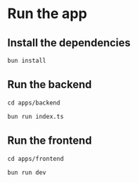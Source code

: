 # Run the app

## Install the dependencies

```
bun install
```

## Run the backend

```
cd apps/backend
```

```
bun run index.ts
```

## Run the frontend

```
cd apps/frontend
```

```
bun run dev
```
